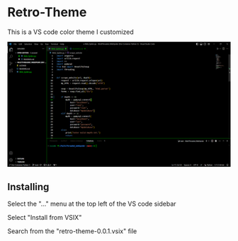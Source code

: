 # Retro-Theme
This is a VS code color theme I customized

![Theme Image](theme.png)

## Installing
Select the "..." menu at the top left of the VS code sidebar

Select "Install from VSIX"

Search from the "retro-theme-0.0.1.vsix" file
